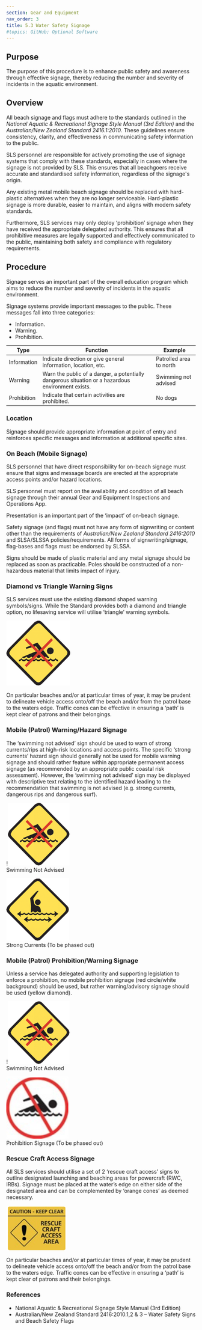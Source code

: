 ```yaml
---
section: Gear and Equipment
nav_order: 3
title: 5.3 Water Safety Signage
#topics: GitHub; Optional Software
---
```


## Purpose

The purpose of this procedure is to enhance public safety and awareness through effective signage, thereby reducing the number and severity of incidents in the aquatic environment.

## Overview

All beach signage and flags must adhere to the standards outlined in the _National Aquatic & Recreational Signage Style Manual (3rd Edition)_ and the _Australian/New Zealand Standard 2416.1:2010_. These guidelines ensure consistency, clarity, and effectiveness in communicating safety information to the public.

SLS personnel are responsible for actively promoting the use of signage systems that comply with these standards, especially in cases where the signage is not provided by SLS. This ensures that all beachgoers receive accurate and standardised safety information, regardless of the signage's origin.

Any existing metal mobile beach signage should be replaced with hard-plastic alternatives when they are no longer serviceable. Hard-plastic signage is more durable, easier to maintain, and aligns with modern safety standards.

Furthermore, SLS services may only deploy ‘prohibition’ signage when they have received the appropriate delegated authority. This ensures that all prohibitive measures are legally supported and effectively communicated to the public, maintaining both safety and compliance with regulatory requirements.

## Procedure

Signage serves an important part of the overall education program which aims to reduce the number and severity of incidents in the aquatic environment.

Signage systems provide important messages to the public. These messages fall into three categories:

- Information.
- Warning.
- Prohibition.

| **Type** | **Function** | **Example** |
| --- | --- | --- |
| Information | Indicate direction or give general information, location, etc. | Patrolled area to north |
| Warning | Warn the public of a danger, a potentially dangerous situation or a hazardous environment exists. | Swimming not advised |
| Prohibition | Indicate that certain activities are prohibited. | No dogs |

### Location

Signage should provide appropriate information at point of entry and reinforces specific messages and information at additional specific sites.

### On Beach (Mobile Signage)

SLS personnel that have direct responsibility for on-beach signage must ensure that signs and message boards are erected at the appropriate access points and/or hazard locations.

SLS personnel must report on the availability and condition of all beach signage through their annual Gear and Equipment Inspections and Operations App.

Presentation is an important part of the ‘impact’ of on-beach signage.

Safety signage (and flags) must not have any form of signwriting or content other than the requirements of _Australian/New Zealand Standard 2416:2010_ and SLSA/SLSSA policies/requirements. All forms of signwriting/signage, flag-bases and flags must be endorsed by SLSSA.

Signs should be made of plastic material and any metal signage should be replaced as soon as practicable. Poles should be constructed of a non-hazardous material that limits impact of injury.

### Diamond vs Triangle Warning Signs

SLS services must use the existing diamond shaped warning symbols/signs. While the Standard provides both a diamond and triangle option, no lifesaving service will utilise ‘triangle’ warning symbols.

![Diamond Warning Sign](../images/5-3-Diamond-Warning-Sign.png)

On particular beaches and/or at particular times of year, it may be prudent to delineate vehicle access onto/off the beach and/or from the patrol base to the waters edge. Traffic cones can be effective in ensuring a ‘path’ is kept clear of patrons and their belongings.

### Mobile (Patrol) Warning/Hazard Signage
The ‘swimming not advised’ sign should be used to warn of strong currents/rips at high-risk locations and access points. The specific ‘strong currents’ hazard sign should generally not be used for mobile warning signage and should rather feature within appropriate permanent access signage (as recommended by an appropriate public coastal risk assessment). However, the ‘swimming not advised’ sign may be displayed with descriptive text relating to the identified hazard leading to the recommendation that swimming is not advised (e.g. strong currents, dangerous rips and dangerous surf).

!![Swimming Not Advised](../images/5-3-Swimming-Not-Advised.png)\
Swimming Not Advised

![Strong Currents](../images/5-3-Strong-Currents.png)\
Strong Currents (To be phased out)

### Mobile (Patrol) Prohibition/Warning Signage
Unless a service has delegated authority and supporting legislation to enforce a prohibition, no mobile prohibition signage (red circle/white background) should be used, but rather warning/advisory signage should be used (yellow diamond).

!![Swimming Not Advised](../images/5-3-Swimming-Not-Advised.png)\
Swimming Not Advised

![No Swimming](../images/5-3-No-Swimming.png)\
Prohibition Signage (To be phased out)

### Rescue Craft Access Signage
All SLS services should utilise a set of 2 ‘rescue craft access’ signs to outline designated launching and beaching areas for powercraft (RWC, IRBs). Signage must be placed at the water’s edge on either side of the designated area and can be complemented by ‘orange cones’ as deemed necessary.

![Rescue Craft Access Signage](../images/5-3-Rescue-Craft-Access-Signage.png)

On particular beaches and/or at particular times of year, it may be prudent to delineate vehicle access onto/off the beach and/or from the patrol base to the waters edge. Traffic cones can be effective in ensuring a ‘path’ is kept clear of patrons and their belongings.

### References

- National Aquatic & Recreational Signage Style Manual (3rd Edition)
- Australian/New Zealand Standard 2416:2010.1,2 & 3 – Water Safety Signs and Beach Safety Flags
